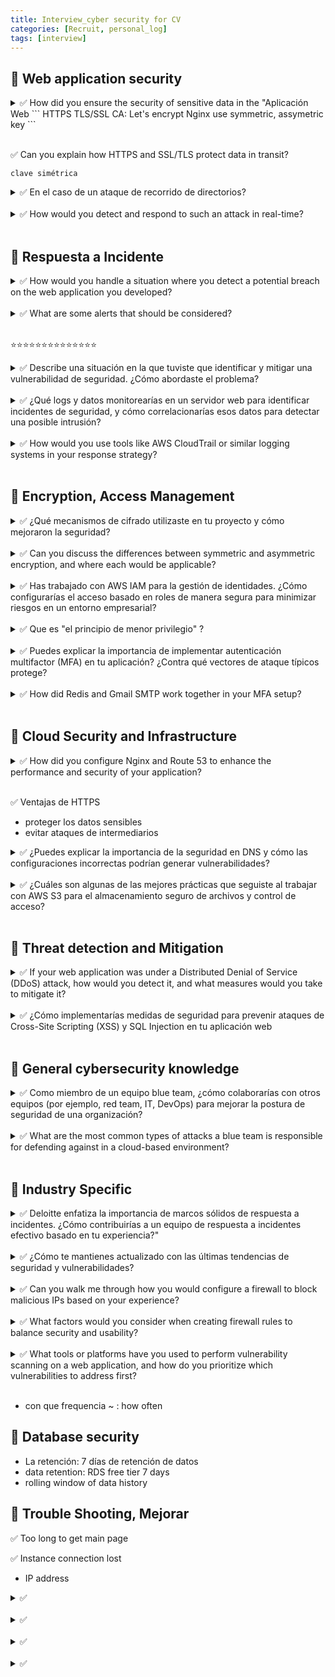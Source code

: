 ```yaml
---
title: Interview_cyber security for CV
categories: [Recruit, personal_log]
tags: [interview]
---
```


## 📌 Web application security

<details>
<summary> ✅ How did you ensure the security of sensitive data in the "Aplicación Web 
```
HTTPS
TLS/SSL
CA: Let's encrypt
Nginx
use symmetric, assymetric key
```
</details>

<br>

✅ Can you explain how HTTPS and SSL/TLS protect data in transit?

```
clave simétrica
```

<details>
<summary> ✅ En el caso de un ataque de recorrido de directorios?  </summary>

- path traversal: access files on web server to which they should not have access
- MariaDB

⭐️ IAM:
controlar de forma segura el acceso a los recursos de AWS
quién puede ser autenticado y autorizado para los recursos de RDS

⭐️ Jasypt:

- validar la entrada del usuario

- used private IP, resources outside VPC cannot connect
- VPC security group
- CA: validae that the connection is being made to AWS DB, check server certificate
- Password Management

- firewall: called security group in AWS
  virtual firewall
  control traffic that is allowed to reach, leave resources
  control inbound, outbound traffic to EC2

</details>

<br>

<details>
<summary> ✅ How would you detect and respond to such an attack in real-time?  </summary>

- un ataque de recorrido de directorios
- enfoque completo y proactivo
- detectar y responder a un ataque

1️⃣ **Detección**

- **1. monitoreo de logs**
- rastrear las solicitudes: monitor requests
- patrón inusual
- 🛠️ WAF, SIEM

- **2. Sistemas de Detección de Intrusiones**
- utilizar herramientas
- configurar reglas para detectar intentos de recorrido de directorios
- generar alertas cuando detecta actividades abnormales

- **3. Firewall de Aplicaciones Web**
- detectar y bloquear solicitudes
- WAF alaizar el tráfico entrante en tiempo real
- bloquear cualquier intento de explotar vulnerabilidades

2️⃣ **Respuesta**

- 1. **Contención inmediata**
- 🛠️ herramientos como WAF, AWS Security Group
- bloquear la dirección IP desde donde se origina el ataque
- evitar

- Si el ataque sigue en curso, restringiría el acceso
- a las partes afectadas

- 2. **Registro y Análisis**
- Revisar los logs
- confirmar el alcance del ataque
- determinar si este ataque es parte de un esfuerzo coordiado más amplio

- 3. **Parcheo y Fortalecimiento**
- aplicar de inmediato los parches
- ajustar las configuraciones

- 4. **Informe y Análisis Forense**
- generar un informe del incidente
- realizar un análisis forense

- 5. **Medidas posteriores al Incidente**
- revisar la arquitectura de seguridad actual
- asegurar las medidas preventivas
- controles de acceso con principio de mínimo privilegio
- evitar que estas vulnerabilidades se repitan en el futuro

</details>

<br>

## 📌 Respuesta a Incidente

<details>
<summary> ✅ How would you handle a situation where you detect a potential breach on the web application you developed?  </summary>

- confirmar si realmente esta una brecha <br>
- algunas alertas pueden ser falsos positivos o no llegar al nivel de un incidente <br>
- revisar logs: SIEM, WAF <br>
- analysis del alcance, la gravedad, el impacto <br>
- contención <br>
- análisis de incidente <br>
- communicación del incidente <br>
- acuerdo con las leyes de protección de datos, como GDPR <br>
- remediación: parchear, IAM, MFA <br>
- mejora de la seguridad: auditar regularamente, simulaciones de ataques <br>
- documentación del incidente <br>

</details>

<br>

<details>
<summary> ✅ What are some alerts that should be considered? </summary>

- revisar los logs buscando patrones sospechosos <br>
- múltiples intentos fallidos de autenticación <br>
- solicitudes desde dirreciones IP desconocidos <br>
- actividades fuera de horario normal <br>
- intentos acceder archivos que neccessita mas previlegio <br>
- IP blacklist <br>

</details>

<br>

⭐️⭐️⭐️⭐️⭐️⭐️⭐️⭐️⭐️⭐️⭐️⭐️⭐️⭐️

<details>
<summary> ✅ Describe una situación en la que tuviste que identificar y mitigar una vulnerabilidad de seguridad. ¿Cómo abordaste el problema? </summary>

- trabajé <br>
- durante una revisión rutinaria de seguridad <br>
- utilicé OWASP ZAP para escanear los vulnerabilidades <br>
- identifiqué una vulnerabilidad de inyección SQL <br>
- manipular las consultas de la base de datos <br>
- acceder a información sensible <br>
  <br>
- validación y saneamiento de entradas <br>
  - consultas como delete, 1=1 <br>
- colaboración con el equipo de desarrollo <br>
  - explicar la vulnerabilidad y cómo prevenir <br>
  - frontend tmabien revisado la vulnerabilidad <br>

<br>
- resulado mitigar la vulnerabilidad, mejorar las prácticas de desarrollo <br>

</details>

<br>

<details>
<summary> ✅ ¿Qué logs y datos monitorearías en un servidor web para identificar incidentes de seguridad, y cómo correlacionarías esos datos para detectar una posible intrusión? </summary>

- logs de acceso de servidor web: patrones abnoramales, IP de origen, intentos a acceder a archives <br>
- logs de error: fallos repetidos al acceder <br>
- logs de authenticación<br>
- logs de WAF: identificar, bloquear intentos malintencionado, XXS, reconocimiento<br>
- logs de redes: syslog <br>
- origin de la dirreciones de IP: comparar IPs de acceso con listas de amenazas conocidas(blacklist)
- sistema de detección de intrusiones <br>

</details>

<br>

<details>
<summary> ✅ How would you use tools like AWS CloudTrail or similar logging systems in your response strategy?  </summary>

⭐️ CloudTrail

- logs
- content type
- location
- typo de solicitude

</details>

<br>

## 📌 Encryption, Access Management

<details>
<summary> ✅ ¿Qué mecanismos de cifrado utilizaste en tu proyecto y cómo mejoraron la seguridad?  </summary>

⭐️ Jasypt <br>

- cifrar variables ambientales<br>
- MD5<br>
  - algoritmo hash<br>
  - no requerir reversibilidad<br>
- DES(Data Encrpytion Standard)<br>
- cifrado simmétrico<br>
  <br>

⭐️ JWT <br>

- HS256(HMAC-SHA256) <br>
- en la generación y validación de JWTs <br>
- garantizar la integridad authenticidad de los tokens <br>
- asegurar autenticaión <br>

</details>

<br>

<details>
<summary> ✅ Can you discuss the differences between symmetric and asymmetric encryption, and where each would be applicable?  </summary>

⭐️ simétrico <br>
<br>

- utilizar una sola clave<br>
- 👍🏻 Ventajas: mas rápido<br>
- 👍🏻 Ventajas: requiere menos potencia computacional<br>
- 👎🏻 Desventajas: el intercambio seguro de la calve<br>
- 🛠️ Aplicaciones: cifrar discos, bases de datos<br>
- 🛠️ Aplicaciones: communicaciones internas<br>
- 🛠️ AES, DES<br>

⭐️ asimétrico<br>
<br>

- clave pública, clave privada <br>
- cifrar: clave pública <br>
- descifrar: clave privada <br>
- solo propietario de la clave privada puede descifrar <br>
  <br>
- 👍🏻 Ventajas: solucionar el problema del intercambio de claves <br>
- 👎🏻 Desventajas: mas lento <br>
- 🛠️ Aplicaciones: TLS, SSL <br>
- 🛠️ Aplicaciones: firmas digitales <br>
- 🛠️ RSA, diffie hellman, ECC <br>

</details>

<br>

<details>
<summary> ✅ Has trabajado con AWS IAM para la gestión de identidades. ¿Cómo configurarías el acceso basado en roles de manera segura para minimizar riesgos en un entorno empresarial? </summary>

- controlar acceso de AWS recursos
- authenticar, authorizar
- minimo previlegio

- basado en roles
- grupos de IAM: programmador, usario
- solo usarios con role programmador puede acceder

- crear roles separados para servicios y usarios
- una instancia de EC2 necesita acceso a S3, asignado un rol de IAM para EC2
- con permisos de acceso bucket S3

- permitir que una EC2 instancia acceda a un S3 bucket(depósito S3)
- documentado JSON definir roles, aciones permitido, denegado

</details>

<br>

<details>
<summary> ✅ Que es "el principio de menor privilegio" ? </summary>

- otorgar solo los permitos estrictamente necesarios para realizar sus tareas
- (grant)
- limitar acciones, recursos que necesita

</details>

<br>

<details>
<summary> ✅ Puedes explicar la importancia de implementar autenticación multifactor (MFA) en tu aplicación? ¿Contra qué vectores de ataque típicos protege? </summary>

- require dos o más formas deverificaión para authenticación
- una cosa que el usario sabe, tiene, hace, es, o el ubicación de usario
- fortalezar la seguridad de acceder
- reducir el risego de acceso no autorixado

- robo de contraseñas
- ataques de keyloggers
- ataques de fuerza bruta

</details>

<br>

<details>
<summary> ✅ How did Redis and Gmail SMTP work together in your MFA setup? </summary>

- proceso de verificación en dos pasos

1. contraseña
2. código de un solo uso (OTP) se envía por correo electrónico

⭐️ Gmail SMTP

- enviar el código temporal

⭐️ Redis

- almacenar(store) temporalmente el OTP
- generar el cógido, guardar en Redis con un tiempo de expiración corto(5 min)

- 👍🏻 velocidad
- 👍🏻 capacidad de manejar datos temporales

1. Generar OTP único
2. El OTP almacena temporalmente en Redis
3. El OTP se envia al correo electronico del usario utilizando SMTP
4. Usario recibe el OTP
5. Usario ingresa el código
6. Verficiar el código ingresado
7. Si es correcto y no ha expirado, el usario puede acceder

</details>

<br>

## 📌 Cloud Security and Infrastructure

<details>
<summary> ✅ How did you configure Nginx and Route 53 to enhance the performance and security of your application? </summary>

⭐️ Nginx

- servidor proxy inverso
- configuración de HTTPS con TLS/SSL: certificado de SSL/TLS
- redirigir(redirección) HTTP a HTTPS
- cashing

⭐️ Route53

- configurar el servicio DNS
- manejar el nombre de dominio
- drugstore.shop

- mejorar rendimiento(performance)
- velocidadven actualizar productos
- optimizar el enrutamiento

</details>

<br>

✅ Ventajas de HTTPS

- proteger los datos sensibles
- evitar ataques de intermediarios

<details>
<summary> ✅ ¿Puedes explicar la importancia de la seguridad en DNS y cómo las configuraciones incorrectas podrían generar vulnerabilidades? </summary>
- DNS: traducir nombre de dominio legibles por humanas en dirrecciones IP

- 😈 DNS cache poisoning, spoofing
- madiante ataques
- podrían redirigir el tráfico a sitios maliciosos

- 😈 DNS flood
- interrumpir servicios

- 💊 DNSSEC
- 💊 registros DNS

</details>

<br>

<details>
<summary> ✅ ¿Cuáles son algunas de las mejores prácticas que seguiste al trabajar con AWS S3 para el almacenamiento seguro de archivos y control de acceso?  </summary>

- roles IAM: bloquear acceso público, seguir el principio de minimo privilegio
- cifrar datos en reposo y en tránsito
- monitorear, registrar con AWS Cloudtrail, S3 logs
- MFA: una capa extra de protección, asegurar solo personas autorizadas pueden realizar modificaciones

</details>

<br>

## 📌 Threat detection and Mitigation

<details>
<summary> ✅ If your web application was under a Distributed Denial of Service (DDoS) attack, how would you detect it, and what measures would you take to mitigate it?  </summary>

- alto volumen de solicitudes

⭐️ Detectar

- AWS cloudtrail
- AWS WAF
- registro de servidor: Nginx

- monitoreao de tráfico inusual

⭐️ Medidas para mitigación

- AWS WAF: bloquear tráfico malicioso, limitar el número de solicitudes permitadas desde una sola IP
- auto scaling: ajustar automáticamente la capacidad de la infraestructura, añadir más servidores
- timeout
- blackhole
- contener

</details>

<br>

<details>
<summary> ✅ ¿Cómo implementarías medidas de seguridad para prevenir ataques de Cross-Site Scripting (XSS) y SQL Injection en tu aplicación web </summary>

⭐️ Prevención

- validacion, saneamiento entradas
- asegurar las entradas del usario es adacuadamente escapado o codificado
- codificar caracteres
- no se interpretar como código HTML o JS

- WAF
- cooperar con frontend

- ORM, Hibernate: utilizar parámetros seguros
- para interacciones con la base de datos se realizar mediante consultas preparadas y ORM como Hiberate
- evitar datos se interpreten como comandos SQL

</details>

<br>

## 📌 General cybersecurity knowledge

<details>
<summary> ✅ Como miembro de un equipo blue team, ¿cómo colaborarías con otros equipos (por ejemplo, red team, IT, DevOps) para mejorar la postura de seguridad de una organización?  </summary>

⭐️ Colaboración con el Red Team

- simulaciones de ataques y pruebas de penetración
- ejecutar simulaciones
- identificar puntos débiles
- priorizar las áreas que necesitan mejoras

- aprender de las pruebas de intrusión
- entender las técnicas de ataque
- ajustar las medidas defensivas, como parches

⭐️ Colaboración con el equipo IT

- implementar medidas de seguridad
- soluciones
- monirotar continuo

⭐️ Colaboración con DevOps

- automatización de pruebas de seguridad

⭐️ postura

- seguridad compartida
- en lugar de culpar
- contribuir a la protección
- compartir métodos y resultados

</details>

<br>

<details>
<summary> ✅ What are the most common types of attacks a blue team is responsible for defending against in a cloud-based environment?</summary>

</details>

<br>

## 📌 Industry Specific

<details>
<summary> ✅ Deloitte enfatiza la importancia de marcos sólidos de respuesta a incidentes. ¿Cómo contribuirías a un equipo de respuesta a incidentes efectivo basado en tu experiencia?"  </summary>

1️⃣ Experiencia en detección y análisis

- detectar anomalías
- registros
- AWS cloudtrail

2️⃣ Experiencia de desarollar aplicaciones

- trabajé con AWS IAM, MFA
- adquirir habilidades para implementar medidas del principio de minimo privilegio
- contener, bloquear usarios sospechosos

3️⃣ Coordinación entre equipos

- equipos de desarrollo
- administradores de IT

4️⃣ Idioma

- lenguaje

</details>

<br>

<details>
<summary> ✅ ¿Cómo te mantienes actualizado con las últimas tendencias de seguridad y vulnerabilidades? </summary>

- cursos y certificaciones
- participar en comunidades: foros como Reddit, Github, Oswap
- suscripción a reportes de seguridad
  - kerbs on security
  - dark reading
  - sans institute
  - CVE
  - MITRE
  - NIST
- conferencias
  - blackhat
  - def con
- laboratorios prácticos
  - TryHackMe
  - HackTheBox

</details>

<br>

<details>
<summary> ✅ Can you walk me through how you would configure a firewall to block malicious IPs based on your experience? </summary>

1️⃣ Identificar IP maliciosas
2️⃣ Configurar reglas de firewall

- AWS security group
- añadir a la lista de denegación

3️⃣ Monitorear y mantener(mantenimiento)

- revisión periódica
</details>

<br>

<details>
<summary> ✅ What factors would you consider when creating firewall rules to balance security and usability?  </summary>

```

```

</details>

<br>

<details>
<summary> ✅ What tools or platforms have you used to perform vulnerability scanning on a web application, and how do you prioritize which vulnerabilities to address first?  </summary>

```
OSWAP ZAP
SQL injeciton
```

</details>

<br>

- con que frequencia ~ : how often

## 📌 Database security

- La retención: 7 días de retención de datos
- data retention: RDS free tier 7 days
- rolling window of data history

## 📌 Trouble Shooting, Mejorar

✅ Too long to get main page

✅ Instance connection lost

- IP address

<details>
<summary> ✅  </summary>

```

```

</details>

<br>

<details>
<summary> ✅   </summary>

```

```

</details>

<br>

<details>
<summary> ✅   </summary>

```

```

</details>

<br>

<details>
<summary> ✅  </summary>

```

```

</details>

<br>
